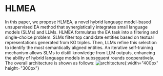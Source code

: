 # HLMEA

In this paper, we propose HLMEA, a novel hybrid language model-based unsupervised EA method that synergistically integrates small language models (SLMs) and LLMs. HLMEA formulates the EA task into a filtering and single-choice problem. SLMs filter top candidate entities based on textual representations generated from KG triples. Then, LLMs refine this selection to identify the most semantically aligned entities. An iterative self-training mechanism allows SLMs to distill knowledge from LLM outputs, enhancing the ability of hybrid language models in subsequent rounds cooperatively. The overall architecture is shown as follows:
![architecture](https://github.com/user-attachments/assets/1f7e51ff-9103-4eb3-ba69-7e75bf313553){:width="400px" height="300px"}
